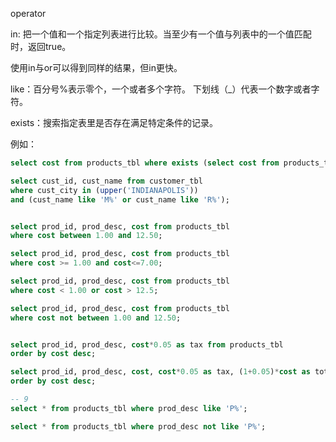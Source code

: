 operator

in: 把一个值和一个指定列表进行比较。当至少有一个值与列表中的一个值匹配时，返回true。

使用in与or可以得到同样的结果，但in更快。

like：百分号%表示零个，一个或者多个字符。 下划线（_）代表一个数字或者字符。

exists：搜索指定表里是否存在满足特定条件的记录。

例如：

```sql
select cost from products_tbl where exists (select cost from products_tbl where cost<10)

select cust_id, cust_name from customer_tbl
where cust_city in (upper('INDIANAPOLIS'))
and (cust_name like 'M%' or cust_name like 'R%');


select prod_id, prod_desc, cost from products_tbl
where cost between 1.00 and 12.50;

select prod_id, prod_desc, cost from products_tbl
where cost >= 1.00 and cost<=7.00;

select prod_id, prod_desc, cost from products_tbl
where cost < 1.00 or cost > 12.5;

select prod_id, prod_desc, cost from products_tbl
where cost not between 1.00 and 12.50;


select prod_id, prod_desc, cost*0.05 as tax from products_tbl
order by cost desc;

select prod_id, prod_desc, cost, cost*0.05 as tax, (1+0.05)*cost as total from products_tbl
order by cost desc;

-- 9
select * from products_tbl where prod_desc like 'P%';

select * from products_tbl where prod_desc not like 'P%';
```